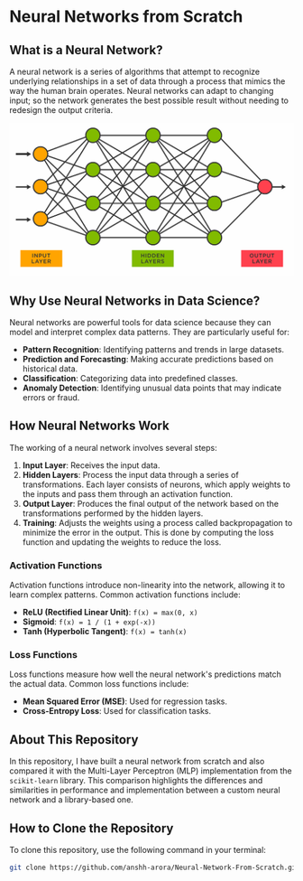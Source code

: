 # Neural Networks from Scratch

## What is a Neural Network?

A neural network is a series of algorithms that attempt to recognize underlying relationships in a set of data through a process that mimics the way the human brain operates. Neural networks can adapt to changing input; so the network generates the best possible result without needing to redesign the output criteria.

![Neural Network Diagram](https://github.com/anshh-arora/Neural-Network-From-Scratch/blob/main/nn.png)

## Why Use Neural Networks in Data Science?

Neural networks are powerful tools for data science because they can model and interpret complex data patterns. They are particularly useful for:

- **Pattern Recognition**: Identifying patterns and trends in large datasets.
- **Prediction and Forecasting**: Making accurate predictions based on historical data.
- **Classification**: Categorizing data into predefined classes.
- **Anomaly Detection**: Identifying unusual data points that may indicate errors or fraud.

## How Neural Networks Work

The working of a neural network involves several steps:

1. **Input Layer**: Receives the input data.
2. **Hidden Layers**: Process the input data through a series of transformations. Each layer consists of neurons, which apply weights to the inputs and pass them through an activation function.
3. **Output Layer**: Produces the final output of the network based on the transformations performed by the hidden layers.
4. **Training**: Adjusts the weights using a process called backpropagation to minimize the error in the output. This is done by computing the loss function and updating the weights to reduce the loss.

### Activation Functions

Activation functions introduce non-linearity into the network, allowing it to learn complex patterns. Common activation functions include:

- **ReLU (Rectified Linear Unit)**: `f(x) = max(0, x)`
- **Sigmoid**: `f(x) = 1 / (1 + exp(-x))`
- **Tanh (Hyperbolic Tangent)**: `f(x) = tanh(x)`

### Loss Functions

Loss functions measure how well the neural network's predictions match the actual data. Common loss functions include:

- **Mean Squared Error (MSE)**: Used for regression tasks.
- **Cross-Entropy Loss**: Used for classification tasks.

## About This Repository

In this repository, I have built a neural network from scratch and also compared it with the Multi-Layer Perceptron (MLP) implementation from the `scikit-learn` library. This comparison highlights the differences and similarities in performance and implementation between a custom neural network and a library-based one.

## How to Clone the Repository

To clone this repository, use the following command in your terminal:

```bash
git clone https://github.com/anshh-arora/Neural-Network-From-Scratch.git
